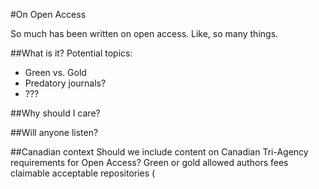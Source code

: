 #On Open Access

So much has been written on open access. Like, so many things. 

##What is it? 
Potential topics:
 - Green vs. Gold
 - Predatory journals?
 - ???

##Why should I care? 

##Will anyone listen?

##Canadian context
Should we include content on Canadian Tri-Agency requirements for Open Access?
Green or gold allowed
authors fees claimable
acceptable repositories (

